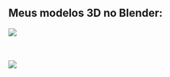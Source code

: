 ## Meus modelos 3D no Blender:

<img src="Escudo 3D.png"> </a>
<br>

<br>

<br>
<img src="Escudo2.png"> </a>